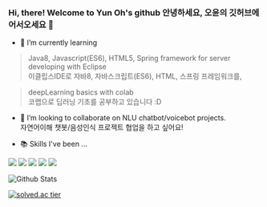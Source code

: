 ### Hi, there! Welcome to Yun Oh's github 안녕하세요, 오윤의 깃허브에 어서오세요 👋

<!--
**fkvl0327/fkvl0327** is a ✨ _special_ ✨ repository because its `README.md` (this file) appears on your GitHub profile.-->

- 🌱 I’m currently learning
> Java8, Javascript(ES6), HTML5, Spring framework for server developing with Eclipse  
> 이클립스IDE로 자바8, 자바스크립트(ES6), HTML, 스프링 프레임워크를,

> deepLearning basics with colab  
> 코랩으로 딥러닝 기초를 공부하고 있습니다 :D

- 👯 I’m looking to collaborate on NLU chatbot/voicebot projects.  
자연어이해 챗봇/음성인식 프로젝트 협업을 하고 싶어요!

- 📚 Skills I've been ... 

<img src="https://img.shields.io/badge/JAVA-BLUE?style=for-the-badge"> <img src="https://img.shields.io/badge/PYTHON-BLUE?style=for-the-badge">
<img src="https://img.shields.io/badge/JAVASCRIPT-BLUE?style=for-the-badge">
<img src="https://img.shields.io/badge/ORACLE-BLUE?style=for-the-badge">
<img src="https://img.shields.io/badge/MariaDB-BLUE?style=for-the-badge">

![Github Stats](https://github-readme-stats.vercel.app/api?username=fkvl0327&show_icons=true)

[![solved.ac tier](http://mazassumnida.wtf/api/generate_badge?boj=fkvl0327)](https://solved.ac/fkvl0327)
